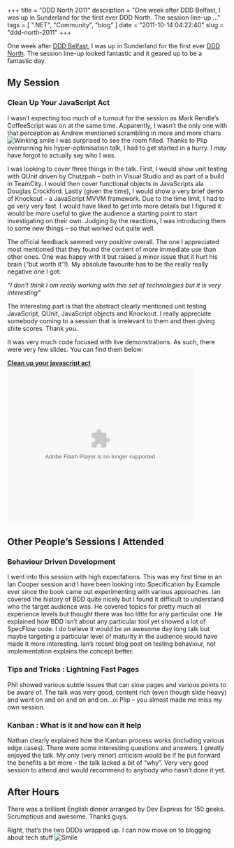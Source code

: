 
+++
title = "DDD North 2011"
description = "One week after DDD Belfast, I was up in Sunderland for the first ever DDD North. The session line-up ..."
tags = [ ".NET", "Community", "blog" ]
date = "2011-10-14 04:22:40"
slug = "ddd-north-2011"
+++
<p>One week after <a href="http://www.heartysoft.com/ddd-belfast-2011">DDD Belfast</a>, I was up in Sunderland for the first ever <a href="http://developerdeveloperdeveloper.com/north/Default.aspx">DDD North</a>. The session line-up looked fantastic and it geared up to be a fantastic day.</p> <h2>My Session</h2> <h3>Clean Up Your JavaScript Act</h3> <p>I wasn’t expecting too much of a turnout for the session as Mark Rendle’s CoffeeScript was on at the same time. Apparently, I wasn’t the only one with that perception as Andrew mentioned scrambling in more and more chairs <img style="border-bottom-style: none; border-right-style: none; border-top-style: none; border-left-style: none" class="wlEmoticon wlEmoticon-winkingsmile" alt="Winking smile" src="http://www.heartysoft.com/Media/Default/Windows-Live-Writer/DDD-North-2011_D3/wlEmoticon-winkingsmile_2.png"> I was surprised to see the room filled. Thanks to Plip overrunning his hyper-optimisation talk, I had to get started in a hurry. I <em>may </em>have forgot to actually say who I was. </p> <p>I was looking to cover three things in the talk. First, I would show unit testing with QUnit driven by Chutzpah – both in Visual Studio and as part of a build in TeamCity. I would then cover functional objects in JavaScripts ala Douglas Crockford. Lastly (given the time), I would show a very brief demo of Knockout – a JavaScript MVVM framework. Due to the time limit, I had to go very very fast. I would have liked to get into more details but I figured it would be more useful to give the audience a starting point to start investigating on their own. Judging by the reactions, I was introducing them to some new things – so that worked out quite well. </p> <p>The official feedback seemed very positive overall. The one I appreciated most mentioned that they found the content of more immediate use than other ones. One was happy with it but raised a minor issue that it hurt his brain (“but worth it”!). My absolute favourite has to be the really really negative one I got:</p> <p><em>“I don't think I am really working with this set of technologies but it is very interesting”</em></p> <p>The interesting part is that the abstract clearly mentioned unit testing JavaScript, QUnit, JavaScript objects and Knockout. I really appreciate somebody coming to a session that is irrelevant to them and then giving shite scores. Thank you.</p> <p>It was very much code focused with live demonstrations. As such, there were very few slides. You can find them below:</p>  <div style="width: 425px" id="__ss_9684228"><strong style="margin: 12px 0px 4px; display: block"><a title="Clean up your javascript act" href="http://www.slideshare.net/ashic/clean-up-your-javascript-act">Clean up your javascript act</a></strong><object id="__sse9684228" width="425" height="355"><param name="movie" value="http://static.slidesharecdn.com/swf/ssplayer2.swf?doc=cleanupjsact-111013173245-phpapp01&amp;stripped_title=clean-up-your-javascript-act&amp;userName=ashic" /><param name="allowFullScreen" value="true" /><param name="allowScriptAccess" value="always" /><embed name="__sse9684228" src="http://static.slidesharecdn.com/swf/ssplayer2.swf?doc=cleanupjsact-111013173245-phpapp01&amp;stripped_title=clean-up-your-javascript-act&amp;userName=ashic" type="application/x-shockwave-flash" allowscriptaccess="always" allowfullscreen="true" width="425" height="355"></embed></object></div>  <h2>Other People’s Sessions I Attended</h2> <h3>Behaviour Driven Development</h3> <p>I went into this session with high expectations. This was my first time in an Ian Cooper session and I have been looking into Specification by Example ever since the book came out experimenting with various approaches. Ian covered the history of BDD quite nicely but I found it difficult to understand who the target audience was. He covered topics for pretty much all experience levels but thought there was too little for any particular one. He explained how BDD isn’t about any particular tool yet showed a lot of SpecFlow code. I do believe it would be an awesome day long talk but maybe targeting a particular level of maturity in the audience would have made it more interesting. Ian’s recent blog post on testing behaviour, not implementation explains the concept better.</p> <h3>Tips and Tricks : Lightning Fast Pages</h3> <p>Phil showed various subtle issues that can slow pages and various points to be aware of. The talk was very good, content rich (even though slide heavy) and went on and on and on and on…oi Plip – you almost made me miss my own session.</p> <h3>Kanban : What is it and how can it help</h3> <p>Nathan clearly explained how the Kanban process works (including various edge cases). There were some interesting questions and answers. I greatly enjoyed the talk. My only (very minor) criticism would be if he put forward the benefits a bit more – the talk lacked a bit of “why”. Very very good session to attend and would recommend to anybody who hasn’t done it yet.</p> <h2>After Hours</h2> <p>There was a brilliant English dinner arranged by Dev Express for 150 geeks. Scrumptious and awesome. Thanks guys. </p> <p>Right, that’s the two DDDs wrapped up. I can now move on to blogging about tech stuff <img style="border-bottom-style: none; border-right-style: none; border-top-style: none; border-left-style: none" class="wlEmoticon wlEmoticon-smile" alt="Smile" src="http://www.heartysoft.com/Media/Default/Windows-Live-Writer/DDD-North-2011_D3/wlEmoticon-smile_2.png"></p>
        
